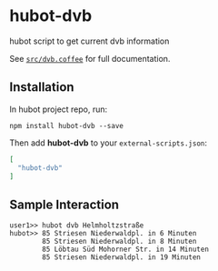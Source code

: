 # hubot-dvb

hubot script to get current dvb information

See [`src/dvb.coffee`](src/dvb.coffee) for full documentation.

## Installation

In hubot project repo, run:

`npm install hubot-dvb --save`

Then add **hubot-dvb** to your `external-scripts.json`:

```json
[
  "hubot-dvb"
]
```

## Sample Interaction

```
user1>> hubot dvb Helmholtzstraße
hubot>> 85 Striesen Niederwaldpl. in 6 Minuten
        85 Striesen Niederwaldpl. in 8 Minuten
        85 Löbtau Süd Mohorner Str. in 14 Minuten
        85 Striesen Niederwaldpl. in 19 Minuten
```
